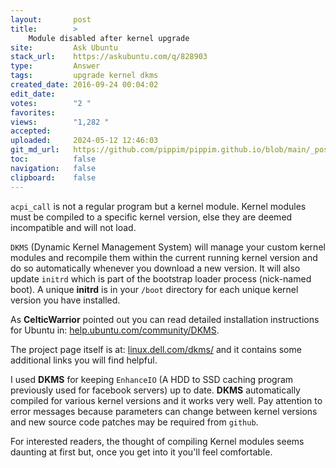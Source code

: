```yaml
---
layout:       post
title:        >
    Module disabled after kernel upgrade
site:         Ask Ubuntu
stack_url:    https://askubuntu.com/q/828903
type:         Answer
tags:         upgrade kernel dkms
created_date: 2016-09-24 00:04:02
edit_date:    
votes:        "2 "
favorites:    
views:        "1,282 "
accepted:     
uploaded:     2024-05-12 12:46:03
git_md_url:   https://github.com/pippim/pippim.github.io/blob/main/_posts/2016/2016-09-24-Module-disabled-after-kernel-upgrade.md
toc:          false
navigation:   false
clipboard:    false
---
```


`acpi_call` is not a regular program but a kernel module. Kernel modules must be compiled to a specific kernel version, else they are deemed incompatible and will not load.

`DKMS` (Dynamic Kernel Management System) will manage your custom kernel modules and recompile them within the current running kernel version and do so automatically whenever you download a new version. It will also update `initrd` which is part of the bootstrap loader process (nick-named boot). A unique **initrd** is in your `/boot` directory for each unique kernel version you have installed.

As **CelticWarrior** pointed out you can read detailed installation instructions for Ubuntu in: [help.ubuntu.com/community/DKMS][1]. 

The project page itself is at: [linux.dell.com/dkms/][2] and it contains some additional links you will find helpful.

I used **DKMS** for keeping `EnhanceIO` (A HDD to SSD caching program previously used for facebook servers) up to date. **DKMS** automatically compiled for various kernel versions and it works very well. Pay attention to error messages because parameters can change between kernel versions and new source code patches may be required from `github`.

For interested readers, the thought of compiling Kernel modules seems daunting at first but, once you get into it you'll feel comfortable.

  [1]: https://help.ubuntu.com/community/DKMS
  [2]: http://linux.dell.com/dkms/
